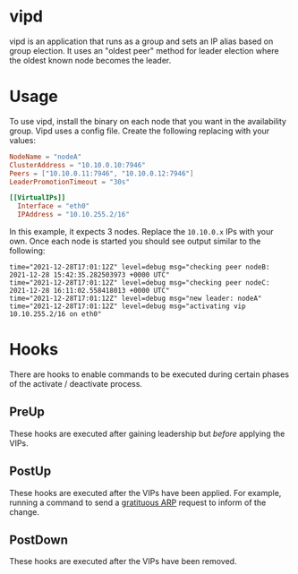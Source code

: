 # vipd
vipd is an application that runs as a group and sets an IP alias based on group election.
It uses an "oldest peer" method for leader election where the oldest known node becomes the
leader.

# Usage
To use vipd, install the binary on each node that you want in the availability group.
Vipd uses a config file.  Create the following replacing with your values:

```toml
NodeName = "nodeA"
ClusterAddress = "10.10.0.10:7946"
Peers = ["10.10.0.11:7946", "10.10.0.12:7946"]
LeaderPromotionTimeout = "30s"

[[VirtualIPs]]
  Interface = "eth0"
  IPAddress = "10.10.255.2/16"
```

In this example, it expects 3 nodes.  Replace the `10.10.0.x` IPs with your own.  Once
each node is started you should see output similar to the following:

```
time="2021-12-28T17:01:12Z" level=debug msg="checking peer nodeB: 2021-12-28 15:42:35.282503973 +0000 UTC"
time="2021-12-28T17:01:12Z" level=debug msg="checking peer nodeC: 2021-12-28 16:11:02.558418013 +0000 UTC"
time="2021-12-28T17:01:12Z" level=debug msg="new leader: nodeA"
time="2021-12-28T17:01:12Z" level=debug msg="activating vip 10.10.255.2/16 on eth0"
```

# Hooks
There are hooks to enable commands to be executed during certain phases of the activate / deactivate process.

## PreUp
These hooks are executed after gaining leadership but _before_ applying the VIPs.

## PostUp
These hooks are executed after the VIPs have been applied. For example, running a command to
send a [gratituous ARP](https://wiki.wireshark.org/Gratuitous_ARP) request to inform of the change.

## PostDown
These hooks are executed after the VIPs have been removed.
